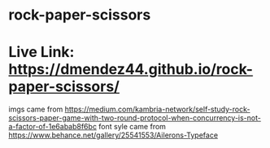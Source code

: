 # rock-paper-scissors
# Live Link: https://dmendez44.github.io/rock-paper-scissors/

 imgs came from https://medium.com/kambria-network/self-study-rock-scissors-paper-game-with-two-round-protocol-when-concurrency-is-not-a-factor-of-1e6abab8f6bc
 font syle came from https://www.behance.net/gallery/25541553/Ailerons-Typeface
